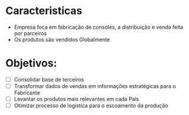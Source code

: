 # Caracteristicas
- Empresa foca em fabricação de consoles, a distribuição e venda feita por parceiros
- Os produtos são vendidos Globalmente

# Objetivos:

- [ ] Consolidar base de terceiros
- [ ] Transformar dados de vendas em informações estratégicas para o Fabricante
- [ ] Levantar os produtos mais relevantes em cada País
- [ ] Otimizar processo de logistica para o escoamento da produção
